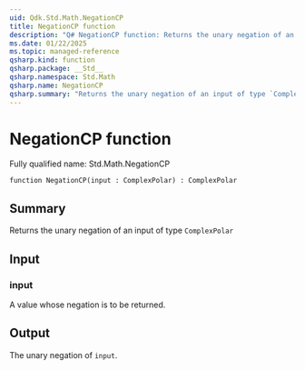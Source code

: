 ```yaml
---
uid: Qdk.Std.Math.NegationCP
title: NegationCP function
description: "Q# NegationCP function: Returns the unary negation of an input of type `ComplexPolar`"
ms.date: 01/22/2025
ms.topic: managed-reference
qsharp.kind: function
qsharp.package: __Std__
qsharp.namespace: Std.Math
qsharp.name: NegationCP
qsharp.summary: "Returns the unary negation of an input of type `ComplexPolar`"
---
```


# NegationCP function

Fully qualified name: Std.Math.NegationCP

```qsharp
function NegationCP(input : ComplexPolar) : ComplexPolar
```

## Summary
Returns the unary negation of an input of type `ComplexPolar`

## Input
### input
A value whose negation is to be returned.

## Output
The unary negation of `input`.
